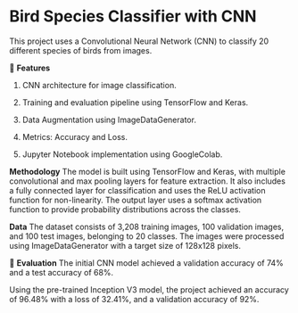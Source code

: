 # Bird Species Classifier with CNN
This project uses a Convolutional Neural Network (CNN) to classify 20 different species of birds from images.

📌 **Features**
1. CNN architecture for image classification.

2. Training and evaluation pipeline using TensorFlow and Keras.

3. Data Augmentation using ImageDataGenerator.

4. Metrics: Accuracy and Loss.

5. Jupyter Notebook implementation using GoogleColab.


**Methodology**
The model is built using TensorFlow and Keras, with multiple convolutional and max pooling layers for feature extraction. It also includes a fully connected layer for classification and uses the ReLU activation function for non-linearity. The output layer uses a softmax activation function to provide probability distributions across the classes.

**Data**
The dataset consists of 3,208 training images, 100 validation images, and 100 test images, belonging to 20 classes. The images were processed using ImageDataGenerator with a target size of 128x128 pixels.

🧪 **Evaluation**
The initial CNN model achieved a validation accuracy of 74% and a test accuracy of 68%.

Using the pre-trained Inception V3 model, the project achieved an accuracy of 96.48% with a loss of 32.41%, and a validation accuracy of 92%.

